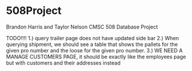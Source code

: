 # 508Project
Brandon Harris and Taylor Nelson CMSC 508 Database Project

TODO!!!!
1.) query trailer page does not have updated side bar
2.) When querying shipment, we should see a table that shows the pallets for the given pro number and the loose for the given       pro number.
3.) WE NEED A MANAGE CUSTOMERS PAGE, it should be exactly like the employees page but with customers and their addresses instead
